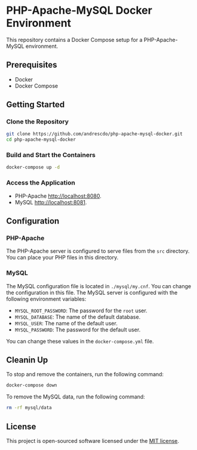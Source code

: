# PHP-Apache-MySQL Docker Environment

This repository contains a Docker Compose setup for a PHP-Apache-MySQL environment.

## Prerequisites

- Docker
- Docker Compose

## Getting Started

### Clone the Repository

```bash
git clone https://github.com/andrescdo/php-apache-mysql-docker.git
cd php-apache-mysql-docker
```

### Build and Start the Containers

```bash
docker-compose up -d
```

### Access the Application

- PHP-Apache [http://localhost:8080](http://localhost:8080).
- MySQL [http://localhost:8081](http://localhost:8081).

## Configuration

### PHP-Apache

The PHP-Apache server is configured to serve files from the `src` directory. You can place your PHP files in this directory.

### MySQL

The MySQL configuration file is located in `./mysql/my.cnf`. You can change the configuration in this file.
The MySQL server is configured with the following environment variables:

- `MYSQL_ROOT_PASSWORD`: The password for the `root` user.
- `MYSQL_DATABASE`: The name of the default database.
- `MYSQL_USER`: The name of the default user.
- `MYSQL_PASSWORD`: The password for the default user.

You can change these values in the `docker-compose.yml` file.

## Cleanin Up

To stop and remove the containers, run the following command:

```bash
docker-compose down
```

To remove the MySQL data, run the following command:

```bash
rm -rf mysql/data
```

## License

This project is open-sourced software licensed under the [MIT license](https://opensource.org/licenses/MIT).
